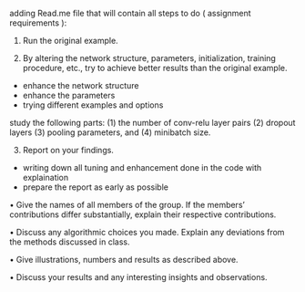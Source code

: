 adding Read.me file that will contain all steps to do ( assignment requirements ):

1. Run the original example.


2. By altering the network structure, parameters, initialization, training procedure, etc., try to achieve better results
than the original example.

- enhance the network structure
- enhance the parameters 
- trying different examples and options 

study the following parts:
(1) the number of conv-relu layer pairs
(2) dropout layers
(3) pooling parameters, and
(4) minibatch size.

3. Report on your findings.

- writing down all tuning and enhancement done in the code with explaination 
- prepare the report as early as possible

• Give the names of all members of the group. If the members’ contributions differ substantially, explain their
respective contributions.

• Discuss any algorithmic choices you made. Explain any deviations from the methods discussed in class.

• Give illustrations, numbers and results as described above.

• Discuss your results and any interesting insights and observations.
